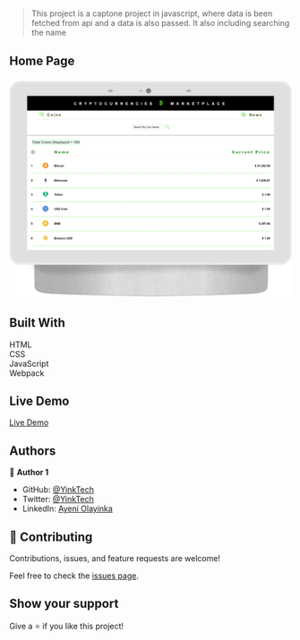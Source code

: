 # 
> This project is a captone project in javascript, where data is been fetched from api and a data is also passed. It also including searching the name

## Home Page
![screenshot](./src/assets/screenshot.png)

## Built With 
HTML <br> CSS <br> JavaScript <br> Webpack

## Live Demo

[Live Demo](https://yinktech.github.io/Coins-Marketplace/)

## Authors

👤 **Author 1**

- GitHub: [@YinkTech](https://github.com/yinktech)
- Twitter: [@YinkTech](https://twitter.com/yink_tech)
- LinkedIn: [Ayeni Olayinka](https://www.linkedin.com/in/yinktech/)

## 🤝 Contributing
Contributions, issues, and feature requests are welcome!

Feel free to check the [issues page](https://github.com/YinkTech/Coins-Marketplace/issues).

## Show your support

Give a ⭐️ if you like this project!
